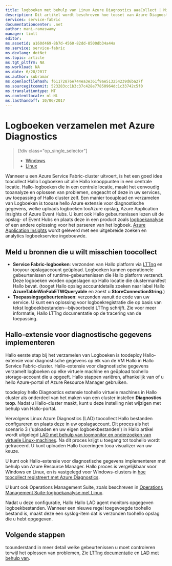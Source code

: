 ```yaml
---
title: logboeken met behulp van Linux Azure Diagnostics aaaCollect | Microsoft Docs
description: Dit artikel wordt beschreven hoe tooset van Azure Diagnostics toocollect registreert van een Service Fabric Linux-cluster in Azure wordt uitgevoerd.
services: service-fabric
documentationcenter: .net
author: mani-ramaswamy
manager: timlt
editor: 
ms.assetid: a160d469-8b7d-4560-82dd-8500db34a44a
ms.service: service-fabric
ms.devlang: dotNet
ms.topic: article
ms.tgt_pltfrm: NA
ms.workload: NA
ms.date: 6/28/2017
ms.author: subramar
ms.openlocfilehash: f61172876e744ea3e361f9ae513254239d6ba27f
ms.sourcegitcommit: 523283cc1b3c37c428e77850964dc1c33742c5f0
ms.translationtype: MT
ms.contentlocale: nl-NL
ms.lasthandoff: 10/06/2017
---
```

# <a name="collect-logs-by-using-azure-diagnostics"></a>Logboeken verzamelen met Azure Diagnostics
> [!div class="op_single_selector"]
> * [Windows](service-fabric-diagnostics-how-to-setup-wad.md)
> * [Linux](service-fabric-diagnostics-how-to-setup-lad.md)
> 
> 

Wanneer u een Azure Service Fabric-cluster uitvoert, is het een goed idee toocollect Hallo Logboeken uit alle Hallo knooppunten in een centrale locatie. Hallo-logboeken die in een centrale locatie, maakt het eenvoudig tooanalyze en oplossen van problemen, ongeacht of deze in uw services, uw toepassing of Hallo cluster zelf. Een manier tooupload en verzamelen van Logboeken is toouse hello Azure extensie voor diagnostische gegevens, welke uploads logboeken tooAzure opslag, Azure Application Insights of Azure Event Hubs. U kunt ook Hallo gebeurtenissen lezen uit de opslag- of Event Hubs en plaats deze in een product zoals [logboekanalyse](../log-analytics/log-analytics-service-fabric.md) of een andere oplossing voor het parseren van het logboek. [Azure Application Insights](https://azure.microsoft.com/services/application-insights/) wordt geleverd met een uitgebreide zoeken en analytics logboekservice ingebouwde.

## <a name="log-sources-that-you-might-want-toocollect"></a>Meld u bronnen die u wilt misschien toocollect
* **Service Fabric-logboeken**: verzonden van Hallo platform via [LTTng](http://lttng.org) en tooyour opslagaccount geüpload. Logboeken kunnen operationele gebeurtenissen of runtime-gebeurtenissen die Hallo platform verzendt. Deze logboeken worden opgeslagen op Hallo locatie die clustermanifest Hallo bevat. (tooget Hallo opslag accountdetails zoeken naar label Hallo **AzureTableWinFabETWQueryable** en zoekt u **StoreConnectionString**.)
* **Toepassingsgebeurtenissen**: verzonden vanuit de code van uw service. U kunt een oplossing voor logboekregistratie die op basis van tekst logboekbestanden--bijvoorbeeld LTTng schrijft. Zie voor meer informatie, Hallo LTTng documentatie op de tracering van de toepassing.  

## <a name="deploy-hello-diagnostics-extension"></a>Hallo-extensie voor diagnostische gegevens implementeren
Hallo eerste stap bij het verzamelen van Logboeken is toodeploy Hallo-extensie voor diagnostische gegevens op elk van de VM Hallo in Hallo Service Fabric-cluster. Hallo-extensie voor diagnostische gegevens verzamelt logboeken op elke virtuele machine en geüpload toohello storage-account die u opgeeft. Hallo stappen variëren, afhankelijk van of u hello Azure-portal of Azure Resource Manager gebruiken.

toodeploy hello Diagnostics extensie toohello virtuele machines in Hallo cluster als onderdeel van het maken van een cluster instellen **Diagnostics** te**op**. Nadat u Hallo-cluster maakt, kunt u deze instelling niet wijzigen met behulp van Hallo-portal.

Vervolgens Linux Azure Diagnostics (LAD) toocollect Hallo bestanden configureren en plaats deze in uw opslagaccount. Dit proces als het scenario 3 ('uploaden en uw eigen logboekbestanden') in Hallo artikel wordt uitgelegd [LAD met behulp van toomonitor en onderzoeken van virtuele Linux-machines](../virtual-machines/linux/classic/diagnostic-extension.md?toc=%2fazure%2fvirtual-machines%2flinux%2fclassic%2ftoc.json). Na dit proces krijgt u toegang tot toohello wordt getraceerd. U kunt uploaden Hallo traceringen tooa visualizer van uw keuze.

U kunt ook Hallo-extensie voor diagnostische gegevens implementeren met behulp van Azure Resource Manager. Hallo proces is vergelijkbaar voor Windows en Linux, en is vastgelegd voor Windows-clusters in [hoe toocollect registreert met Azure Diagnostics](service-fabric-diagnostics-how-to-setup-wad.md).

U kunt ook Operations Management Suite, zoals beschreven in [Operations Management Suite-logboekanalyse met Linux](https://blogs.technet.microsoft.com/hybridcloud/2016/01/28/operations-management-suite-log-analytics-with-linux/).

Nadat u deze configuratie, Hallo Hallo LAD agent monitors opgegeven logboekbestanden. Wanneer een nieuwe regel toegevoegde toohello bestand is, maakt deze een syslog-item dat is verzonden toohello opslag die u hebt opgegeven.

## <a name="next-steps"></a>Volgende stappen
toounderstand in meer detail welke gebeurtenissen u moet controleren terwijl het oplossen van problemen, Zie [LTTng documentatie](http://lttng.org/docs) en [LAD met behulp van](../virtual-machines/linux/classic/diagnostic-extension.md?toc=%2fazure%2fvirtual-machines%2flinux%2fclassic%2ftoc.json).

